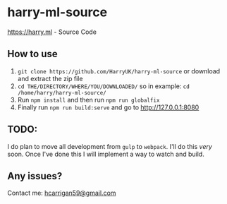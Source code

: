 # harry-ml-source
https://harry.ml - Source Code

## How to use
1. `git clone https://github.com/HarryUK/harry-ml-source` or download and extract the zip file
2. `cd THE/DIRECTORY/WHERE/YOU/DOWNLOADED/` so in example: `cd /home/harry/harry-ml-source/`
3. Run `npm install` and then run `npm run globalfix`
4. Finally run `npm run build:serve` and go to http://127.0.0.1:8080

## TODO:
I do plan to move all development from `gulp` to `webpack`.  I'll do this *very* soon. Once I've done this I will implement
a way to watch and build.

## Any issues?
Contact me: hcarrigan59@gmail.com
